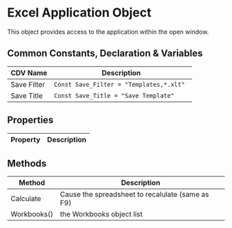 # Excel Application Object

This object provides access to the application within the open window. 

## Common Constants, Declaration & Variables
| CDV Name | Description |  
| --- | --- |  
| Save Filter | `Const Save_Filter = "Templates,*.xlt" ` | 
| Save Title | `Const Save_Title = "Save Template"` | 

## Properties

| Property | Description |
| ---- | ---- | 

## Methods
| Method | Description |
| ---- | ---- | 
| Calculate | Cause the spreadsheet to recalulate (same as F9) |
| Workbooks() | the Workbooks object list |

